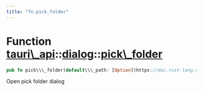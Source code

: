 ```yaml
---
title: "fn.pick_folder"
---
```


Function [tauri\\\_api](/docs/api/rust/tauri\_api/../index.html)::[dialog](/docs/api/rust/tauri\_api/index.html)::[pick\\\_folder](/docs/api/rust/tauri\_api/)
==============================================================================================================================================================

```rust
pub fn pick\\\_folder(default\\\_path: [Option](https://doc.rust-lang.org/nightly/core/option/enum.Option.html "enum core::option::Option")&lt;[String](https://doc.rust-lang.org/nightly/alloc/string/struct.String.html "struct alloc::string::String")\&gt;) -&gt; [Result](/docs/api/rust/tauri\_api/../../tauri\_api/type.Result.html "type tauri\_api::Result")&lt;[Response](/docs/api/rust/tauri\_api/../../tauri\_api/dialog/enum.Response.html "enum tauri\_api::dialog::Response")\&gt;
```

Open pick folder dialog
      